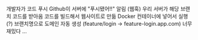 개발자가 코드 푸시
Github이 서버에 "푸시됐어!!" 알림 (웹훅)
우리 서버가 해당 브랜치 코드를 받아옴
코드를 빌드해서 웹사이트로 만듦
Docker 컨테이너에 넣어서 실행 (?)
브랜치명으로 도메인 자동 생성 (feature/login -> feature-login.app.com)
너무 재밌다 ...
